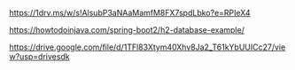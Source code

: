 https://1drv.ms/w/s!AlsubP3aNAaMamfM8FX7spdLbko?e=RPIeX4

https://howtodoinjava.com/spring-boot2/h2-database-example/

https://drive.google.com/file/d/1TFl83Xtym40Xhv8Ja2_T61kYbUUICc27/view?usp=drivesdk
